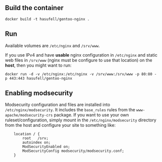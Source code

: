 ## Build the container

```
docker build -t hasufell/gentoo-nginx .
```

## Run

Available volumes are `/etc/nginx` and `/srv/www`.

If you use IPv4 and have __usable__ nginx configuration in `/etc/nginx` and
static web files in `/srv/www` (nginx must be configure to use that location)
on the __host__, then you might want to run:
```
docker run -d -v /etc/nginx:/etc/nginx -v /srv/www:/srv/www -p 80:80 -p 443:443 hasufell/gentoo-nginx
```

## Enabling modsecurity

Modsecurity configuration and files are installed into `/etc/nginx/modsecurity`.
It includes the `base_rules` rules from the `www-apache/modsecurity-crs` package.
If you want to use your own ruleset/configuration, simply mount in the
`/etc/nginx/modsecurity` directory from the host and configure your site to
something like:
```
	location / {
		root   /srv;
		autoindex on;
		ModSecurityEnabled on;
		ModSecurityConfig modsecurity/modsecurity.conf;
	}
```
